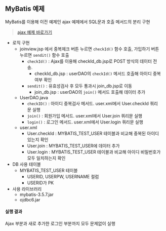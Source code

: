 ## MyBatis 예제 

MyBatis를 이용해 이전 예제인 ajax 예제에서 SQL문과 호출 메서드의 분리 구현

> [ajax 예제 바로가기](https://github.com/rlaalstjd00/Web_practice/tree/master/00_ajax_prac)

- 로직 구현  
  - joinview.jsp 에서 중복체크 버튼 누르면 `checkId()` 함수 호출, 가입하기 버튼 누르면 `sendit()` 함수 호출 
    - `checkId()` : Ajax를 이용해 checkId_db.jsp로 POST 방식의 데이터 전송.
      - checkId_db.jsp : userDAO의 `checkId()` 메서드 호출해 아이디 중복여부 확인
    - `sendit()` : 유효성검사 후 모두 통과시 join_db.jsp로 이동
      - join_db.jsp : userDAO의 `join()` 메서드 호출해 데이터 추가
  - UserDAO.java
    - `checkID()` : 아이디 중복검사 메서드. user.xml에서 User.checkId 쿼리문 실행
    - `join()` : 회원가입 메서드. user.xml에서 User.join 쿼리문 실행
    - `login()` : 로그인 메서드. user.xml에서 User.login 쿼리문 실행
  - user.xml
    - User.checkId : MYBATIS_TEST_USER 테이블과 비교해 중복된 아이디 있는지 확인
    - User.join : MYBATIS_TEST_USER에 데이터 추가
    - User.login : MYBATIS_TEST_USER 테이블과 비교해 아이디 비밀번호가 모두 일치하는지 확인
- DB 사용 테이블
  - MYBATIS_TEST_USER 테이블
    - USERID, USERPW, USERNAME 컬럼
    - USERID가 PK
- 사용 라이브러리
  - mybatis-3.5.7.jar
  - ojdbc6.jar

#### 실행 결과

Ajax 부분과 새로 추가한 로그인 부분까지 모두 문제없이 실행
